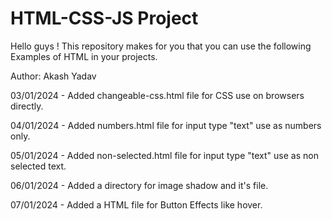# HTML-CSS-JS Project

Hello guys !
This repository makes for you that you can use the following Examples of HTML in your projects.

Author: Akash Yadav

<!-- Code file description here ! -->
03/01/2024 - Added changeable-css.html file for CSS use on browsers directly.

04/01/2024 - Added numbers.html file for input type "text" use as numbers only.

05/01/2024 - Added non-selected.html file for input type "text" use as non selected text.

06/01/2024 - Added a directory for image shadow and it's file.

07/01/2024 - Added a HTML file for Button Effects like hover.
